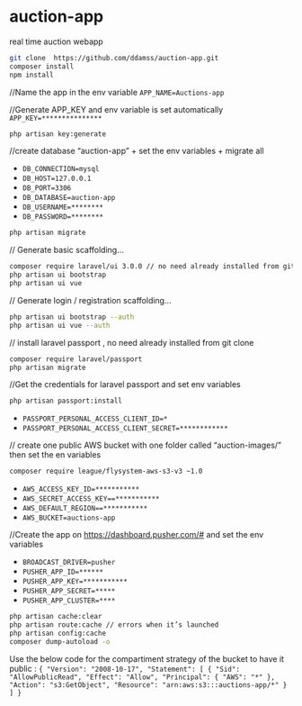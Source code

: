 # auction-app
real time auction webapp


```bash
git clone  https://github.com/ddamss/auction-app.git
composer install
npm install
```
//Name the app in the env variable
`APP_NAME=Auctions-app`
 
//Generate APP_KEY and env variable is set automatically
`APP_KEY=***************`

```bash
php artisan key:generate
```
 
//create database “auction-app” + set the env variables + migrate all
* `DB_CONNECTION=mysql`
* `DB_HOST=127.0.0.1`
* `DB_PORT=3306`
* `DB_DATABASE=auction-app`
* `DB_USERNAME=********`
* `DB_PASSWORD=********`

```bash
php artisan migrate
```
 
// Generate basic scaffolding...
```bash
composer require laravel/ui 3.0.0 // no need already installed from git clone
php artisan ui bootstrap
php artisan ui vue
``` 

// Generate login / registration scaffolding...
```bash
php artisan ui bootstrap --auth
php artisan ui vue --auth
```
 
// install laravel passport , no need already installed from git clone
```bash
composer require laravel/passport
php artisan migrate
```
 
//Get the credentials for laravel passport and set env variables
```bash
php artisan passport:install
```

* `PASSPORT_PERSONAL_ACCESS_CLIENT_ID=*`
* `PASSPORT_PERSONAL_ACCESS_CLIENT_SECRET=************`

// create one public AWS bucket with one folder called “auction-images/” then set the en variables
```bash
composer require league/flysystem-aws-s3-v3 ~1.0
```

* `AWS_ACCESS_KEY_ID=***********`
* `AWS_SECRET_ACCESS_KEY==***********`
* `AWS_DEFAULT_REGION==***********`
* `AWS_BUCKET=auctions-app`

//Create the app on https://dashboard.pusher.com/# and set the env variables
* `BROADCAST_DRIVER=pusher`
* `PUSHER_APP_ID=******`
* `PUSHER_APP_KEY=***********`
* `PUSHER_APP_SECRET=*****`
* `PUSHER_APP_CLUSTER=****`

```bash
php artisan cache:clear
php artisan route:cache // errors when it’s launched
php artisan config:cache
composer dump-autoload -o
```

Use the below code for the compartiment strategy of the bucket to have it public :
`
{
    "Version": "2008-10-17",
    "Statement": [
        {
            "Sid": "AllowPublicRead",
            "Effect": "Allow",
            "Principal": {
                "AWS": "*"
            },
            "Action": "s3:GetObject",
            "Resource": "arn:aws:s3:::auctions-app/*"
        }
    ]
}
`
